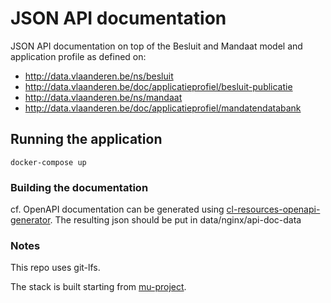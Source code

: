 # JSON API documentation

JSON API documentation on top of the Besluit and Mandaat model and application profile as defined on:
* http://data.vlaanderen.be/ns/besluit
* http://data.vlaanderen.be/doc/applicatieprofiel/besluit-publicatie
* http://data.vlaanderen.be/ns/mandaat
* http://data.vlaanderen.be/doc/applicatieprofiel/mandatendatabank

## Running the application
```
docker-compose up
```

### Building the documentation
cf. OpenAPI documentation can be generated using [cl-resources-openapi-generator](https://github.com/mu-semtech/cl-resources-openapi-generator).
The resulting json should be put in data/nginx/api-doc-data

### Notes
This repo uses git-lfs.


The stack is built starting from [mu-project](https://github.com/mu-semtech/mu-project).

